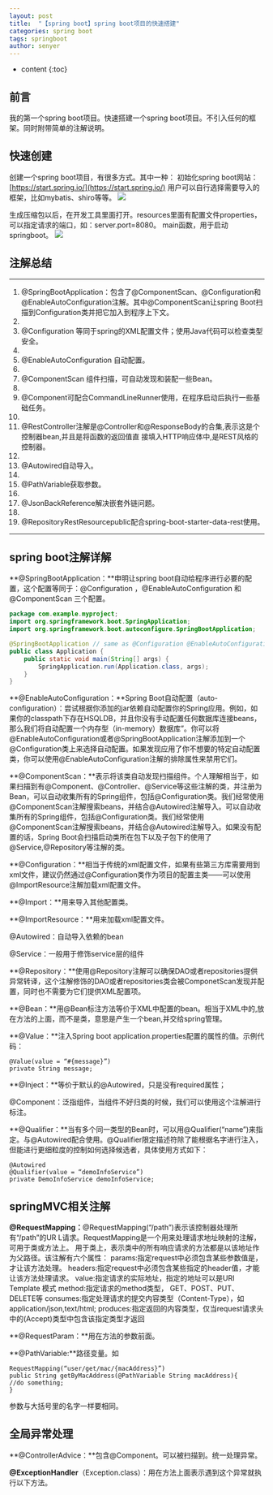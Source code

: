 ```yaml
---
layout: post
title:  "【spring boot】spring boot项目的快速搭建"
categories: spring boot
tags: springboot 
author: senyer
---
```


* content
{:toc}



## 前言
我的第一个spring boot项目。快速搭建一个spring boot项目。不引入任何的框架。同时附带简单的注解说明。



## 快速创建
创建一个spring boot项目，有很多方式。其中一种：
初始化spring boot网站：[https://start.spring.io/](https://start.spring.io/)
用户可以自行选择需要导入的框架，比如mybatis、shiro等等。
![](https://i.imgur.com/aBm4Vwl.png)

生成压缩包以后，在开发工具里面打开。resources里面有配置文件properties，可以指定请求的端口，如：server.port=8080。
main函数，用于启动springboot。
![](https://i.imgur.com/b8cPruF.png)

## 注解总结

----------

1. @SpringBootApplication：包含了@ComponentScan、@Configuration和@EnableAutoConfiguration注解。其中@ComponentScan让spring Boot扫描到Configuration类并把它加入到程序上下文。
1. 
1. @Configuration 等同于spring的XML配置文件；使用Java代码可以检查类型安全。
1. 
1. @EnableAutoConfiguration 自动配置。
1. 
1. @ComponentScan 组件扫描，可自动发现和装配一些Bean。
1. 
1. @Component可配合CommandLineRunner使用，在程序启动后执行一些基础任务。
1. 
1. @RestController注解是@Controller和@ResponseBody的合集,表示这是个控制器bean,并且是将函数的返回值直 接填入HTTP响应体中,是REST风格的控制器。
1. 
1. @Autowired自动导入。
1. 
1. @PathVariable获取参数。
1. 
1. @JsonBackReference解决嵌套外链问题。
1. 
1. @RepositoryRestResourcepublic配合spring-boot-starter-data-rest使用。

----------
## spring boot注解详解
**@SpringBootApplication：**申明让spring boot自动给程序进行必要的配置，这个配置等同于：@Configuration ，@EnableAutoConfiguration 和 @ComponentScan 三个配置。

``` java
package com.example.myproject; 
import org.springframework.boot.SpringApplication; 
import org.springframework.boot.autoconfigure.SpringBootApplication;

@SpringBootApplication // same as @Configuration @EnableAutoConfiguration @ComponentScan 
public class Application { 
	public static void main(String[] args) { 
		SpringApplication.run(Application.class, args); 
	} 
}
```

**@EnableAutoConfiguration：**Spring Boot自动配置（auto-configuration）：尝试根据你添加的jar依赖自动配置你的Spring应用。例如，如果你的classpath下存在HSQLDB，并且你没有手动配置任何数据库连接beans，那么我们将自动配置一个内存型（in-memory）数据库”。你可以将@EnableAutoConfiguration或者@SpringBootApplication注解添加到一个@Configuration类上来选择自动配置。如果发现应用了你不想要的特定自动配置类，你可以使用@EnableAutoConfiguration注解的排除属性来禁用它们。

**@ComponentScan：**表示将该类自动发现扫描组件。个人理解相当于，如果扫描到有@Component、@Controller、@Service等这些注解的类，并注册为Bean，可以自动收集所有的Spring组件，包括@Configuration类。我们经常使用@ComponentScan注解搜索beans，并结合@Autowired注解导入。可以自动收集所有的Spring组件，包括@Configuration类。我们经常使用@ComponentScan注解搜索beans，并结合@Autowired注解导入。如果没有配置的话，Spring Boot会扫描启动类所在包下以及子包下的使用了@Service,@Repository等注解的类。

**@Configuration：**相当于传统的xml配置文件，如果有些第三方库需要用到xml文件，建议仍然通过@Configuration类作为项目的配置主类——可以使用@ImportResource注解加载xml配置文件。

**@Import：**用来导入其他配置类。

**@ImportResource：**用来加载xml配置文件。

@Autowired：自动导入依赖的bean

@Service：一般用于修饰service层的组件

**@Repository：**使用@Repository注解可以确保DAO或者repositories提供异常转译，这个注解修饰的DAO或者repositories类会被ComponetScan发现并配置，同时也不需要为它们提供XML配置项。

**@Bean：**用@Bean标注方法等价于XML中配置的bean。相当于XML中的,放在方法的上面，而不是类，意思是产生一个bean,并交给spring管理。

**@Value：**注入Spring boot application.properties配置的属性的值。示例代码：

    @Value(value = “#{message}”) 
    private String message;
 

**@Inject：**等价于默认的@Autowired，只是没有required属性；

@Component：泛指组件，当组件不好归类的时候，我们可以使用这个注解进行标注。

**@Qualifier：**当有多个同一类型的Bean时，可以用@Qualifier(“name”)来指定。与@Autowired配合使用。@Qualifier限定描述符除了能根据名字进行注入，但能进行更细粒度的控制如何选择候选者，具体使用方式如下：

    @Autowired 
    @Qualifier(value = “demoInfoService”) 
    private DemoInfoService demoInfoService;
    
## springMVC相关注解
**@RequestMapping：**@RequestMapping(“/path”)表示该控制器处理所有“/path”的UR L请求。RequestMapping是一个用来处理请求地址映射的注解，可用于类或方法上。 
用于类上，表示类中的所有响应请求的方法都是以该地址作为父路径。该注解有六个属性： 
params:指定request中必须包含某些参数值是，才让该方法处理。 
headers:指定request中必须包含某些指定的header值，才能让该方法处理请求。 
value:指定请求的实际地址，指定的地址可以是URI Template 模式 
method:指定请求的method类型， GET、POST、PUT、DELETE等 
consumes:指定处理请求的提交内容类型（Content-Type），如application/json,text/html; 
produces:指定返回的内容类型，仅当request请求头中的(Accept)类型中包含该指定类型才返回

**@RequestParam：**用在方法的参数前面。 

**@PathVariable:**路径变量。如

    RequestMapping(“user/get/mac/{macAddress}”) 
    public String getByMacAddress(@PathVariable String macAddress){ 
    //do something; 
    } 
参数与大括号里的名字一样要相同。

## 全局异常处理
**@ControllerAdvice：**包含@Component。可以被扫描到。统一处理异常。

**@ExceptionHandler**（Exception.class）：用在方法上面表示遇到这个异常就执行以下方法。
